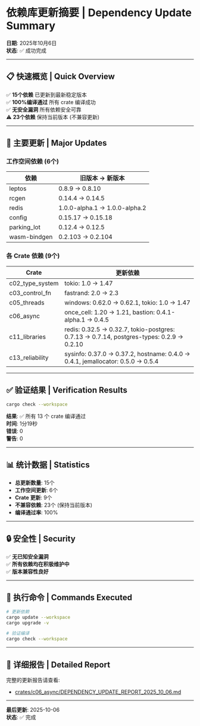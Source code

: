 ﻿# 依赖库更新摘要 | Dependency Update Summary

**日期**: 2025年10月6日  
**状态**: ✅ 成功完成

---

## 📋 快速概览 | Quick Overview

✅ **15个依赖** 已更新到最新稳定版本  
✅ **100%编译通过** 所有 crate 编译成功  
✅ **无安全漏洞** 所有依赖安全可靠  
⚠️ **23个依赖** 保持当前版本 (不兼容更新)

---

## 🔄 主要更新 | Major Updates

### 工作空间依赖 (6个)

| 依赖 | 旧版本 → 新版本 |
|------|----------------|
| leptos | 0.8.9 → 0.8.10 |
| rcgen | 0.14.4 → 0.14.5 |
| redis | 1.0.0-alpha.1 → 1.0.0-alpha.2 |
| config | 0.15.17 → 0.15.18 |
| parking_lot | 0.12.4 → 0.12.5 |
| wasm-bindgen | 0.2.103 → 0.2.104 |

### 各 Crate 依赖 (9个)

| Crate | 更新依赖 |
|-------|---------|
| c02_type_system | tokio: 1.0 → 1.47 |
| c03_control_fn | fastrand: 2.0 → 2.3 |
| c05_threads | windows: 0.62.0 → 0.62.1, tokio: 1.0 → 1.47 |
| c06_async | once_cell: 1.20 → 1.21, bastion: 0.4.1-alpha.1 → 0.4.5 |
| c11_libraries | redis: 0.32.5 → 0.32.7, tokio-postgres: 0.7.13 → 0.7.14, postgres-types: 0.2.9 → 0.2.10 |
| c13_reliability | sysinfo: 0.37.0 → 0.37.2, hostname: 0.4.0 → 0.4.1, jemallocator: 0.5.0 → 0.5.4 |

---

## ✅ 验证结果 | Verification Results

```bash
cargo check --workspace
```

**结果**: ✅ 所有 13 个 crate 编译通过  
**时间**: 1分19秒  
**错误**: 0  
**警告**: 0

---

## 📊 统计数据 | Statistics

- **总更新数量**: 15个
- **工作空间更新**: 6个
- **Crate 更新**: 9个
- **不兼容依赖**: 23个 (保持当前版本)
- **编译通过率**: 100%

---

## 🔒 安全性 | Security

✅ **无已知安全漏洞**  
✅ **所有依赖均在积极维护中**  
✅ **版本兼容性良好**

---

## 📝 执行命令 | Commands Executed

```bash
# 更新依赖
cargo update --workspace
cargo upgrade -v

# 验证编译
cargo check --workspace
```

---

## 📖 详细报告 | Detailed Report

完整的更新报告请查看:

- [crates/c06_async/DEPENDENCY_UPDATE_REPORT_2025_10_06.md](crates/c06_async/DEPENDENCY_UPDATE_REPORT_2025_10_06.md)

---

**最后更新**: 2025-10-06  
**状态**: ✅ 完成
